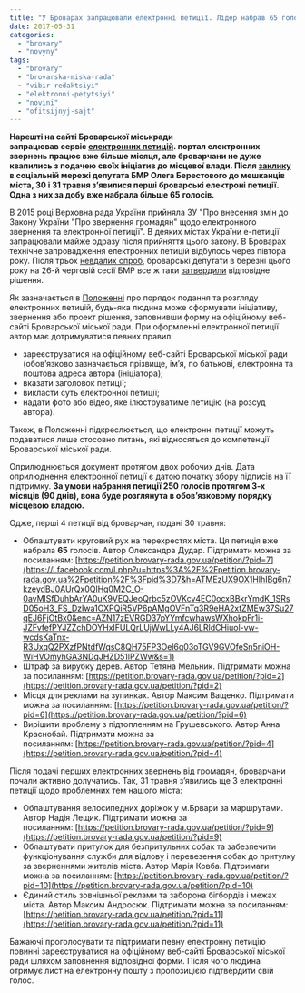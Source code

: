 ```yaml
---
title: "У Броварах запрацювали електронні петиції. Лідер набрав 65 голосів за добу"
date: 2017-05-31
categories: 
  - "brovary"
  - "novyny"
tags: 
  - "brovary"
  - "brovarska-miska-rada"
  - "vibir-redaktsiyi"
  - "elektronni-petytsiyi"
  - "novini"
  - "ofitsijnyj-sajt"
---
```


**Нарешті на сайті Броварської міськради запрацював сервіс [електронних петицій](https://petition.brovary-rada.gov.ua/petitions/). портал електронних звернень працює вже більше місяця, але броварчани не дуже квапились з подачею своїх ініціатив до місцевої влади. Після [заклику](https://www.facebook.com/groups/brovary/permalink/1659526850743941/) в соціальній мережі депутата БМР Олега Берестового до мешканців міста, 30 і 31 травня з’явилися перші броварські електроні петиції. Одна з них за добу вже набрала більше 65** **голосів.**

В 2015 році Верховна рада України прийняла ЗУ "Про внесення змін до Закону України "Про звернення громадян" щодо електронного звернення та електронної петиції". В деяких містах України е-петиції запрацювали майже одразу після прийняття цього закону. В Броварах технічне запровадження електронних петицій відбулось через півтора року. Після трьох [невдалих спроб](https://mpz.brovary.org/elektronni-petytsiyi-borotba-opozytsij-ne-projshly-obydva-rishennya/), броварські депутати в березні цього року на 26-й черговій сесії БМР все ж таки [затвердили](https://mpz.brovary.org/26-ta-sesiya-miskrady-petytsiyi-pidruchnyky-kodeks-etyky-deputata/) відповідне рішення.

Як зазначається в [Положенні](https://petition.brovary-rada.gov.ua/Polozhennja/) про порядок подання та розгляду електронних петицій, будь-яка людина може сформувати ініціативу, звернення або проект рішення, заповнивши форму на офіційному веб-сайті Броварської міської ради. При оформленні електронної петиції автор має дотримуватися певних правил:

- зареєструватися на офіційному веб-сайті Броварської міської ради (обов’язково зазначається прізвище, ім’я, по батькові, електронна та поштова адреса автора (ініціатора);
- вказати заголовок петиції;
- викласти суть електронної петиції;
- надати фото або відео, яке ілюструватиме петицію (на розсуд автора).

Також, в Положенні підкреслюється, що електронні петиції можуть подаватися лише стосовно питань, які відносяться до компетенції Броварської міської ради.

Оприлюднюється документ протягом двох робочих днів. Дата оприлюднення електронної петиції є датою початку збору підписів на її підтримку. **За умови набрання петиції 250 голосів протягом 3-х місяців (90 днів), вона буде розглянута в обов’язковому порядку місцевою владою.**

Одже, перші 4 петиції від броварчан, подані 30 травня:

- Облаштувати круговий рух на перехрестях міста. Ця петиція вже набрала **65** голосів. Автор Олександра Дудар. Підтримати можна за посиланням: [https://petition.brovary-rada.gov.ua/petition/?pid=7](https://l.facebook.com/l.php?u=https%3A%2F%2Fpetition.brovary-rada.gov.ua%2Fpetition%2F%3Fpid%3D7&h=ATMEzUX9OX1HIhIBg6n7kzeydBJ0AUrQx0QlHq0M2C_O-0avMlSfDuhbArYA0uK9VEQJeoQrbc5zOVKcv4EC0ocxBBkrYmdK_1SRsD05oH3_FS_DzIwa1OXPQiR5VP6pAMgOVFnTq3R9eHA2xtZMEw37Su27qEJ6FjOtBx0&enc=AZN17zEVRGD37pYYmfcwhawsWXhokpFr1i-JZFvfefPYJZZchDOYHxIFULQrLUjWwLLy4AJ6LRldCHiuol-vw-wcdsKaTnx-R3UxqQ2PXzfPNtdfWqsC8QH75FP3Oel6q03oTGV9GVOfeSn5niOH-WiHVOmyhGA3NDqJHZD51lPZWw&s=1)
- Штраф за вирубку дерев. Автор Тетяна Мельник. Підтримати можна за посиланням: [https://petition.brovary-rada.gov.ua/petition/?pid=2](https://petition.brovary-rada.gov.ua/petition/?pid=2)
- Місця для реклами на зупинках. Автор Максим Ващенко. Підтримати можна за посиланням: [https://petition.brovary-rada.gov.ua/petition/?pid=6](https://petition.brovary-rada.gov.ua/petition/?pid=6)
- Вирішити проблему з підтопленням на Грушевського. Автор Анна Краснобай. Підтримати можна за посиланням: [https://petition.brovary-rada.gov.ua/petition/?pid=4](https://petition.brovary-rada.gov.ua/petition/?pid=4)

Після подачі перших електронних звернень від громадян, броварчани почали активно долучатись. Так, 31 травня з’явились ще 3 електронні петиції щодо проблемних тем нашого міста:

- Облаштування велосипедних доріжок у м.Брвари за маршрутами. Автор Надія Лещик. Підтримати можна за посиланням: [https://petition.brovary-rada.gov.ua/petition/?pid=9](https://petition.brovary-rada.gov.ua/petition/?pid=9)
- Облаштувати притулок для безпритульних собак та забезпечити функціонування служби для відлову і перевезення собак до притулку за зверненнями жителів міста. Автор Марія Ковба. Підтримати можна за посиланням: [https://petition.brovary-rada.gov.ua/petition/?pid=10](https://petition.brovary-rada.gov.ua/petition/?pid=10)
- Єдиний стиль зовнішньої реклами та заборона бігбордів і межах міста. Автор Максим Андросюк. Підтримати можна за посиланням: [https://petition.brovary-rada.gov.ua/petition/?pid=11](https://petition.brovary-rada.gov.ua/petition/?pid=11)

Бажаючі проголосувати та підтримати певну електронну петицію повинні зареєструватися на офіційному веб-сайті Броварської міської ради шляхом заповнення відповідної форми. Після чого людина отримує лист на електронну пошту з пропозицією підтвердити свій голос.
